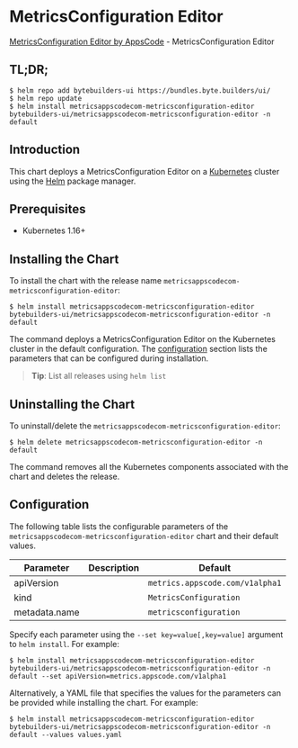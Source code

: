 # MetricsConfiguration Editor

[MetricsConfiguration Editor by AppsCode](https://byte.builders) - MetricsConfiguration Editor

## TL;DR;

```console
$ helm repo add bytebuilders-ui https://bundles.byte.builders/ui/
$ helm repo update
$ helm install metricsappscodecom-metricsconfiguration-editor bytebuilders-ui/metricsappscodecom-metricsconfiguration-editor -n default
```

## Introduction

This chart deploys a MetricsConfiguration Editor on a [Kubernetes](http://kubernetes.io) cluster using the [Helm](https://helm.sh) package manager.

## Prerequisites

- Kubernetes 1.16+

## Installing the Chart

To install the chart with the release name `metricsappscodecom-metricsconfiguration-editor`:

```console
$ helm install metricsappscodecom-metricsconfiguration-editor bytebuilders-ui/metricsappscodecom-metricsconfiguration-editor -n default
```

The command deploys a MetricsConfiguration Editor on the Kubernetes cluster in the default configuration. The [configuration](#configuration) section lists the parameters that can be configured during installation.

> **Tip**: List all releases using `helm list`

## Uninstalling the Chart

To uninstall/delete the `metricsappscodecom-metricsconfiguration-editor`:

```console
$ helm delete metricsappscodecom-metricsconfiguration-editor -n default
```

The command removes all the Kubernetes components associated with the chart and deletes the release.

## Configuration

The following table lists the configurable parameters of the `metricsappscodecom-metricsconfiguration-editor` chart and their default values.

|   Parameter   | Description |             Default             |
|---------------|-------------|---------------------------------|
| apiVersion    |             | `metrics.appscode.com/v1alpha1` |
| kind          |             | `MetricsConfiguration`          |
| metadata.name |             | `metricsconfiguration`          |


Specify each parameter using the `--set key=value[,key=value]` argument to `helm install`. For example:

```console
$ helm install metricsappscodecom-metricsconfiguration-editor bytebuilders-ui/metricsappscodecom-metricsconfiguration-editor -n default --set apiVersion=metrics.appscode.com/v1alpha1
```

Alternatively, a YAML file that specifies the values for the parameters can be provided while
installing the chart. For example:

```console
$ helm install metricsappscodecom-metricsconfiguration-editor bytebuilders-ui/metricsappscodecom-metricsconfiguration-editor -n default --values values.yaml
```
